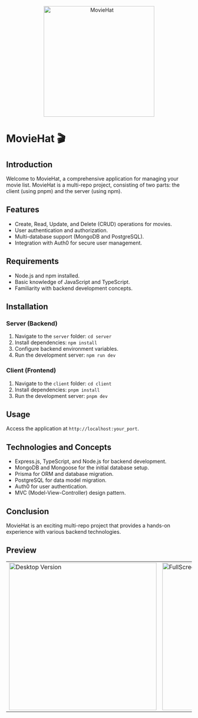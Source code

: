 <div align="center">
  <img src="https://res.cloudinary.com/dgxkfjsbz/image/upload/v1700266473/moviehub/Logo/moviehatlogo_e0c3g1.png" alt="MovieHat" width="300">
</div>

# MovieHat 🎬

## Introduction

Welcome to MovieHat, a comprehensive application for managing your movie list. MovieHat is a multi-repo project, consisting of two parts: the client (using pnpm) and the server (using npm). 

## Features

- Create, Read, Update, and Delete (CRUD) operations for movies.
- User authentication and authorization.
- Multi-database support (MongoDB and PostgreSQL).
- Integration with Auth0 for secure user management.

## Requirements

- Node.js and npm installed.
- Basic knowledge of JavaScript and TypeScript.
- Familiarity with backend development concepts.

## Installation

### Server (Backend)

1. Navigate to the `server` folder: `cd server`
2. Install dependencies: `npm install`
3. Configure backend environment variables.
4. Run the development server: `npm run dev`

### Client (Frontend)

1. Navigate to the `client` folder: `cd client`
2. Install dependencies: `pnpm install`
3. Run the development server: `pnpm dev`

## Usage

Access the application at `http://localhost:your_port`.

## Technologies and Concepts

- Express.js, TypeScript, and Node.js for backend development.
- MongoDB and Mongoose for the initial database setup.
- Prisma for ORM and database migration.
- PostgreSQL for data model migration.
- Auth0 for user authentication.
- MVC (Model-View-Controller) design pattern.

## Conclusion

MovieHat is an exciting multi-repo project that provides a hands-on experience with various backend technologies. 

## Preview
<table>
  <tr>
    <td><img src="client/src/assets/imgs/Preview/MovieHat_desktop.gif" alt="Desktop Version" width="400"/></td>
    <td><img src="client/src/assets/imgs/Preview/moviehat_fullscreen.gif" alt="FullScreen Version" width="400"/></td>
  </tr>
</table>
